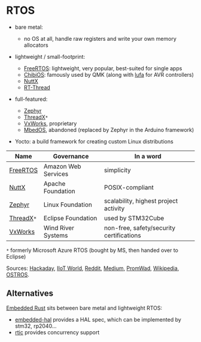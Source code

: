 # RTOS

- bare metal: 
  - no OS at all, handle raw registers and write your own memory allocators

- lightweight / small-footprint:
  - [FreeRTOS]: lightweight, very popular, best-suited for single apps
  - [ChibiOS]: famously used by QMK (along with [lufa] for AVR controllers)
  - [NuttX]
  - [RT-Thread]

- full-featured:
  - [Zephyr]
  - [ThreadX]`*`
  - [VxWorks], proprietary
  - [MbedOS], abandoned (replaced by Zephyr in the Arduino framework)

- Yocto: a build framework for creating custom Linux distributions

| Name        | Governance           | In a word
| ----------- | -------------------- | ------------------
| [FreeRTOS]  | Amazon Web Services  | simplicity
| [NuttX]     | Apache Foundation    | POSIX-compliant
| [Zephyr]    | Linux Foundation     | scalability, highest project activity
| [ThreadX]`*`| Eclipse Foundation   | used by STM32Cube
| [VxWorks]   | Wind River Systems   | non-free, safety/security certifications

`*` formerly Microsoft Azure RTOS (bought by MS, then handed over to Eclipse)

[FreeRTOS]:  https://en.wikipedia.org/wiki/FreeRTOS
[lufa]:      https://github.com/qmk/lufa
[ChibiOS]:   https://en.wikipedia.org/wiki/ChibiOS/RT
[Zephyr]:    https://en.wikipedia.org/wiki/Zephyr_(operating_system)
[NuttX]:     https://en.wikipedia.org/wiki/NuttX
[ThreadX]:   https://threadx.io/
[MbedOS]:    https://en.wikipedia.org/wiki/Mbed#Mbed_OS
[VxWorks]:   https://en.wikipedia.org/wiki/VxWorks
[RT-Thread]: https://en.wikipedia.org/wiki/RT-Thread

Sources:
[Hackaday](https://hackaday.com/2021/03/18/getting-started-with-freertos-and-chibios/),
[IIoT World](https://www.iiot-world.com/industrial-iot/connected-industry/freertos-vs-threadx-vs-zephyr-the-fight-for-true-open-source-rtos/),
[Reddit](https://www.reddit.com/r/embedded/comments/1bn85wq/opinion_wanted_whats_the_best_rtos/),
[Medium](https://medium.com/@lanceharvieruntime/small-footprint-big-impact-freertos-nuttx-and-rt-thread-compared-28e332ff42d8),
[PromWad](https://promwad.com/news/choosing-rtos-freertos-zephyr-threadx-comparison),
[Wikipedia](https://en.wikipedia.org/wiki/Comparison_of_real-time_operating_systems),
[OSTROS](https://www.osrtos.com/).

## Alternatives

[Embedded Rust] sits between bare metal and lightweight RTOS:
- [embedded-hal] provides a HAL spec, which can be implemented by stm32, rp2040…
- [rtic] provides concurrency support

[Embedded Rust]: https://docs.rust-embedded.org/book/
[embedded-hal]:  https://github.com/rust-embedded/embedded-hal
[rtic]:          https://rtic.rs
